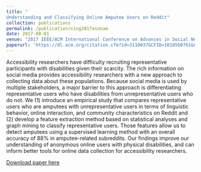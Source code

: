 ```yaml
---
title: "
Understanding and Classifying Online Amputee Users on Reddit"
collection: publications
permalink: /publication/xing2017asonam
date: 2017-08-01
venue: "2017 IEEE/ACM International Conference on Advances in Social Networks Analysis and Mining 2017 (ASONAM '17)"
paperurl: 'https://dl.acm.org/citation.cfm?id=3110037&CFID=1018560761&CFTOKEN=17541270'
---
```

Accessibility researchers have difficulty recruiting representative participants with disabilities given their scarcity. The rich information on social media provides accessibility researchers with a new approach to collecting data about these populations. Because social media is used by multiple stakeholders, a major barrier to this approach is differentiating representative users who have disabilities from unrepresentative users who do not. We (1) introduce an empirical study that compares representative users who are amputees with unrepresentative users in terms of linguistic behavior, online interaction, and community characteristics on Reddit and (2) develop a feature extraction method based on statistical analyses and graph mining to classify representative users. Those features allow us to detect amputees using a supervised learning method with an overall accuracy of 88% in amputee-related subreddits. Our findings improve our understanding of anonymous online users with physical disabilities, and can inform better tools for online data collection for accessibility researchers.

[Download paper here](https://dl.acm.org/citation.cfm?id=3110037&CFID=1018560761&CFTOKEN=17541270)

